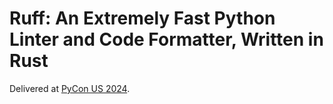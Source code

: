 # Ruff: An Extremely Fast Python Linter and Code Formatter, Written in Rust

Delivered at [PyCon US 2024](https://us.pycon.org/2024).
